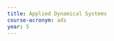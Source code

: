 ```yaml
---
title: Applied Dynamical Systems
course-acronym: ads
year: 5
---
```


<!-- Remove this comment and add a summary! -->

<!-- **Main topics**: -->